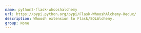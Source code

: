 ```yaml
---
name: python2-flask-whooshalchemy
url: https://pypi.python.org/pypi/Flask-WhooshAlchemy-Redux/
description: Whoosh extension to Flask/SQLAlchemy.
group: None
---
```

